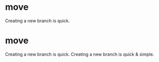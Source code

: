 # move
Creating a new branch is quick.
# move
Creating a new branch is quick.
Creating a new branch is quick & simple.